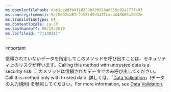 ```yaml
---
ms.openlocfilehash: dae1ce9d3b0f18222b339518a6615c02a177fa87
ms.sourcegitcommit: 5ef0d02cb57c7153fd9d5417cdcad45665af832e
ms.translationtype: HT
ms.contentlocale: ja-JP
ms.lasthandoff: 08/29/2019
ms.locfileid: "71138141"
---
```

> [!IMPORTANT]
> <span data-ttu-id="38552-101">信頼されていないデータを指定してこのメソッドを呼び出すことは、セキュリティ上のリスクが伴います。</span><span class="sxs-lookup"><span data-stu-id="38552-101">Calling this method with untrusted data is a security risk.</span></span> <span data-ttu-id="38552-102">このメソッドは信頼されたデータでのみ呼び出してください。</span><span class="sxs-lookup"><span data-stu-id="38552-102">Call this method only with trusted data.</span></span> <span data-ttu-id="38552-103">詳しくは、「[Data Validation](https://www.owasp.org/index.php/Data_Validation)」(データの入力規則) を参照してください。</span><span class="sxs-lookup"><span data-stu-id="38552-103">For more information, see [Data Validation](https://www.owasp.org/index.php/Data_Validation).</span></span>